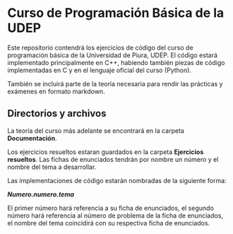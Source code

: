 # Curso de Programación Básica de la UDEP

Este repositorio contendrá los ejercicios de código del curso de programación básica de la Universidad de Piura, UDEP. El código estará implementado principalmente en C++, habiendo también piezas de código implementadas en C y en el lenguaje oficial del curso (Python). 

También se incluirá parte de la teoría necesaria para rendir las prácticas y exámenes en formato markdown.

## Directorios y archivos

La teoría del curso más adelante se encontrará en la carpeta **Documentación**. 

Los ejercicios resueltos estaran guardados en la carpeta **Ejercicios resueltos**.
Las fichas de enunciados tendrán por nombre un número y el nombre del tema a desarrollar.

Las implementaciones de código estarán nombradas de la siguiente forma:

***Numero.numero.tema***

El primer número hará referencia a su ficha de enunciados, el segundo número hará referencia al número de problema de la ficha de enunciados, el nombre del tema coincidirá con su respectiva ficha de enunciados.